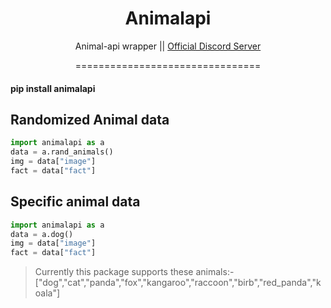 <h1 align="center"> Animalapi </h1>
<p align="center">Animal-api wrapper || <a href="https://discord.gg/4cNJxWAGFA"> Official Discord Server </a></p>
<p align="center">
================================

#### pip install animalapi

## Randomized Animal data

```Python
import animalapi as a
data = a.rand_animals()
img = data["image"]
fact = data["fact"]

```

## Specific animal data

```Python
import animalapi as a
data = a.dog()
img = data["image"]
fact = data["fact"]

```

> Currently this package supports these animals:- ["dog","cat","panda","fox","kangaroo","raccoon","birb","red_panda","koala"]
